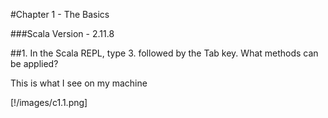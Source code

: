 #Chapter 1 - The Basics

###Scala Version - 2.11.8

##1. In the Scala REPL, type 3. followed by the Tab key. What methods can be applied?

This is what I see on my machine

[!/images/c1.1.png]

